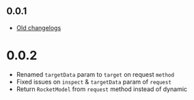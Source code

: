 ## 0.0.1

* [Old changelogs](https://pub.dev/packages/flutter_rocket/changelog)

# 0.0.2
* Renamed `targetData` param to `target` on request `method`
* Fixed issues on `inspect` & `targetData` param of `request`
* Return `RocketModel` from `request` method instead of dynamic